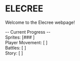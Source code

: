 # ELECREE

Welcome to the Elecree webpage!

-- Current Progress --<br>
Sprites:         \[###                                                                                                 ]<br>
Player Movement: \[                                                                                                    ]<br>
Battles:         \[                                                                                                    ]<br>
Story:           \[                                                                                                    ]<br>
